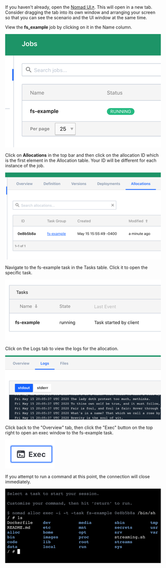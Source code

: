 If you haven't already, open the [Nomad UI↗️]. This will open in a new
tab. Consider dragging the tab into its own window and arranging your
screen so that you can see the scenario and the UI window at the same time.

View the **fs_example** job by clicking on it in the Name column.

![UI screenshot showing an excerpt of the "Jobs" page highlighting the "fs_example" job](./assets/jobs_area.png)

Click on **Allocations** in the top bar and then click on the allocation ID
which is the first element in the Allocation table. Your ID will be different
for each instance of the job.

![UI screenshot showing "Allocations" page for the fs_example job](./assets/allocations_page.png)

Navigate to the fs-example task in the Tasks table. Click it to open the
specific task.

![UI screenshot showing "Tasks" table for the running allocation](./assets/tasks_table.png)

Click on the Logs tab to view the logs for the allocation.

![image](./assets/log_view.png)

Click back to the "Overview" tab, then click the "Exec" button on the top right
to open an exec window to the fs-example task.

![UI screenshot image of the exec button](./assets/exec_button.png)

If you attempt to run a command at this point, the connection will close
immediately.

![UI screenshot showing the exec interface "The connection has closed" as the last message.](./assets/exec_output.png)


[Nomad UI↗️]: https://[[HOST_SUBDOMAIN]]-4646-[[KATACODA_HOST]].environments.katacoda.com/
